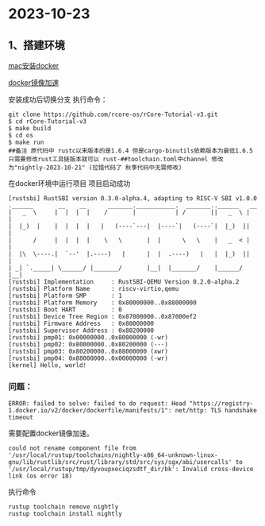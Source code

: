 # 2023-10-23

## 1、搭建环境

[mac安装docker](https://www.runoob.com/docker/macos-docker-install.html?tdsourcetag=s_pcqq_aiomsg&wd=&eqid=ea0354ca0001ce350000000464756ccb)

[docker镜像加速](https://www.runoob.com/docker/docker-mirror-acceleration.html)

安装成功后切换分支 执行命令：

```shell
git clone https://github.com/rcore-os/rCore-Tutorial-v3.git
$ cd rCore-Tutorial-v3
$ make build
$ cd os
$ make run
##备注 原代码中 rustc以来版本的是1.6.4 但是cargo-binutils依赖版本为最低1.6.5 只需要修改rust工具链版本就可以 rust-##toolchain.toml中channel 修改为"nightly-2023-10-21" (拉错代码了 秋季代码中无需修改)

```

在docker环境中运行项目 项目启动成功

```shell
[rustsbi] RustSBI version 0.3.0-alpha.4, adapting to RISC-V SBI v1.0.0
.______       __    __      _______.___________.  _______..______   __
|   _  \     |  |  |  |    /       |           | /       ||   _  \ |  |
|  |_)  |    |  |  |  |   |   (----`---|  |----`|   (----`|  |_)  ||  |
|      /     |  |  |  |    \   \       |  |      \   \    |   _  < |  |
|  |\  \----.|  `--'  |.----)   |      |  |  .----)   |   |  |_)  ||  |
| _| `._____| \______/ |_______/       |__|  |_______/    |______/ |__|
[rustsbi] Implementation     : RustSBI-QEMU Version 0.2.0-alpha.2
[rustsbi] Platform Name      : riscv-virtio,qemu
[rustsbi] Platform SMP       : 1
[rustsbi] Platform Memory    : 0x80000000..0x88000000
[rustsbi] Boot HART          : 0
[rustsbi] Device Tree Region : 0x87000000..0x87000ef2
[rustsbi] Firmware Address   : 0x80000000
[rustsbi] Supervisor Address : 0x80200000
[rustsbi] pmp01: 0x00000000..0x80000000 (-wr)
[rustsbi] pmp02: 0x80000000..0x80200000 (---)
[rustsbi] pmp03: 0x80200000..0x88000000 (xwr)
[rustsbi] pmp04: 0x88000000..0x00000000 (-wr)
[kernel] Hello, world!

```

### 问题：



```shell
ERROR: failed to solve: failed to do request: Head "https://registry-1.docker.io/v2/docker/dockerfile/manifests/1": net/http: TLS handshake timeout
```

需要配置docker镜像加速。

```shell
could not rename component file from '/usr/local/rustup/toolchains/nightly-x86_64-unknown-linux-gnu/lib/rustlib/src/rust/library/std/src/sys/sgx/abi/usercalls' to '/usr/local/rustup/tmp/dyvoupxeciqzsdtf_dir/bk': Invalid cross-device link (os error 18)
```

执行命令

```shell
rustup toolchain remove nightly
rustup toolchain install nightly
```

